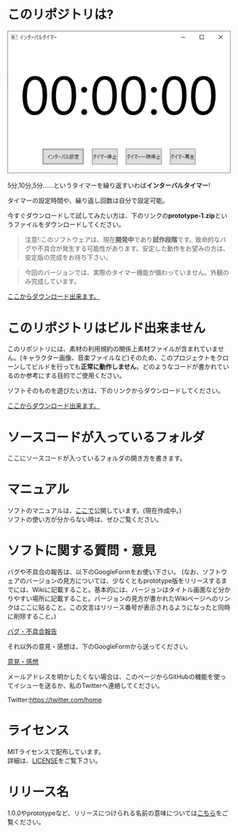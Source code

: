 # このリポジトリは?
![スクリーンショット](./GameScreenShots/prealpha1スクショ.png)

5分,10分,5分……というタイマーを繰り返すいわば**インターバルタイマー**!  

タイマーの設定時間や、繰り返し回数は自分で設定可能。  

今すぐダウンロードして試してみたい方は、下のリンクの**prototype-1.zip**というファイルをダウンロードしてください。  


> 注意!:このソフトウェアは、現在**開発中**であり**試作段階**です。致命的なバグや不具合が発生する可能性があります。安定した動作をお望みの方は、安定版の完成をお待ち下さい。

> 今回のバージョンでは、実際のタイマー機能が備わっていません。外観のみ完成しています。

[ここからダウンロード出来ます。](https://drive.google.com/drive/folders/1bnAqJ6lpzsDfgwjN-WlNqnfeaOiDJ1xe?usp=sharing)

# このリポジトリはビルド出来ません
このリポジトリには、素材の利用規約の関係上素材ファイルが含まれていません。(キャラクター画像、音楽ファイルなど)そのため、このプロジェクトをクローンしてビルドを行っても**正常に動作しません**。どのようなコードが書かれているのか参考にする目的でご使用ください。  

ソフトそのものを遊びたい方は、下のリンクからダウンロードしてください。

[ここからダウンロード出来ます。](https://drive.google.com/drive/folders/1bnAqJ6lpzsDfgwjN-WlNqnfeaOiDJ1xe?usp=sharing)

# ソースコードが入っているフォルダ
ここにソースコードが入っているフォルダの開き方を書きます。  
# マニュアル
ソフトのマニュアルは、[ここで]()公開しています。(現在作成中。)  
ソフトの使い方が分からない時は、ぜひご覧ください。

# ソフトに関する質問・意見
バグや不具合の報告は、以下のGoogleFormをお使い下さい。
(なお、ソフトウェアのバージョンの見方については、少なくともprototype版をリリースするまでには、Wikiに記載すること。基本的には、バージョンはタイトル画面など分かりやすい場所に記載すること。バージョンの見方が書かれたWikiページへのリンクはここに貼ること。この文言はリリース番号が表示されるようになったと同時に削除すること。)  

[バグ・不具合報告](https://forms.gle/ngCaCjegDqKVT9gc6)  

それ以外の意見・感想は、下のGoogleFormから送ってください。  

[意見・感想](https://forms.gle/HAQido7dD4eZaUkc8)  

メールアドレスを明かしたくない場合は、このページからGitHubの機能を使ってイシューを送るか、私のTwitterへ連絡してください。  

Twitter:https://twitter.com/home

# ライセンス
MITライセンスで配布しています。  
詳細は、[LICENSE](./LICENSE.txt)をご覧下さい。
# リリース名
1.0.0やprototypeなど、リリースにつけられる名前の意味については[こちら](./AboutVersion.md)をご覧ください。